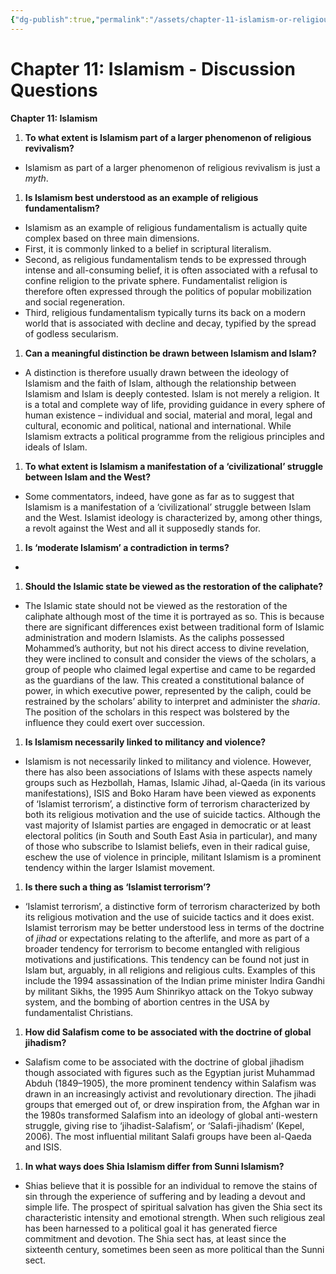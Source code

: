 ```yaml
---
{"dg-publish":true,"permalink":"/assets/chapter-11-islamism-or-religious-fundamentalism/chapter-11-islamism-discussion-questions/"}
---
```


# Chapter 11: Islamism - Discussion Questions

**Chapter 11: Islamism**

1. **To what extent is Islamism part of a larger phenomenon of religious revivalism?**
- Islamism as part of a larger phenomenon of religious revivalism is just a *myth*.
1. **Is Islamism best understood as an example of religious fundamentalism?**
- Islamism as an example of religious fundamentalism is actually quite complex based on three main dimensions.
- First, it is commonly linked to a belief in scriptural literalism.
- Second, as religious fundamentalism tends to be expressed through intense and all-consuming belief, it is often associated with a refusal to confine religion to the private sphere. Fundamentalist religion is therefore often expressed through the politics of popular mobilization and social regeneration.
- Third, religious fundamentalism typically turns its back on a modern world that is associated with decline and decay, typified by the spread of godless secularism.
1. **Can a meaningful distinction be drawn between Islamism and Islam?**
- A distinction is therefore usually drawn between the ideology of Islamism and the faith of Islam, although the relationship between Islamism and Islam is deeply contested. Islam is not merely a religion. It is a total and complete way of life, providing guidance in every sphere of human existence – individual and social, material and moral, legal and cultural, economic and political, national and international. While Islamism extracts a political programme from the religious principles and ideals of Islam.
1. **To what extent is Islamism a manifestation of a ‘civilizational’ struggle between Islam and the West?**
- Some commentators, indeed, have gone as far as to suggest that Islamism is a manifestation of a ‘civilizational’ struggle between Islam and the West. Islamist ideology is characterized by, among other things, a revolt against the West and all it supposedly stands for.
1. **Is ‘moderate Islamism’ a contradiction in terms?**
- 
1. **Should the Islamic state be viewed as the restoration of the caliphate?**
- The Islamic state should not be viewed as the restoration of the caliphate although most of the time it is portrayed as so. This is because there are significant differences exist between traditional form of Islamic administration and modern Islamists. As the caliphs possessed Mohammed’s authority, but not his direct access to divine revelation, they were inclined to consult and consider the views of the scholars, a group of people who claimed legal expertise and came to be regarded as the guardians of the law. This created a constitutional balance of power, in which executive power, represented by the caliph, could be restrained by the scholars’ ability to interpret and administer the *sharia*. The position of the scholars in this respect was bolstered by the influence they could exert over succession.
1. **Is Islamism necessarily linked to militancy and violence?**
- Islamism is not necessarily linked to militancy and violence. However, there has also been associations of Islams with these aspects namely groups such as Hezbollah, Hamas, Islamic Jihad, al-Qaeda (in its various manifestations), ISIS and Boko Haram have been viewed as exponents of ‘Islamist terrorism’, a distinctive form of terrorism characterized by both its religious motivation and the use of suicide tactics. Although the vast majority of Islamist parties are engaged in democratic or at least electoral politics (in South and South East Asia in particular), and many of those who subscribe to Islamist beliefs, even in their radical guise, eschew the use of violence in principle, militant Islamism is a prominent tendency within the larger Islamist movement.
1. **Is there such a thing as ‘Islamist terrorism’?**
- ‘Islamist terrorism’, a distinctive form of terrorism characterized by both its religious motivation and the use of suicide tactics and it does exist. Islamist terrorism may be better understood less in terms of the doctrine of *jihad* or expectations relating to the afterlife, and more as part of a broader tendency for terrorism to become entangled with religious motivations and justifications. This tendency can be found not just in Islam but, arguably, in all religions and religious cults. Examples of this include the 1994 assassination of the Indian prime minister Indira Gandhi by militant Sikhs, the 1995 Aum Shinrikyo attack on the Tokyo subway system, and the bombing of abortion centres in the USA by fundamentalist Christians.
1. **How did Salafism come to be associated with the doctrine of global jihadism?**
- Salafism come to be associated with the doctrine of global jihadism though associated with figures such as the Egyptian jurist Muhammad Abduh (1849–1905), the more prominent tendency within Salafism was drawn in an increasingly activist and revolutionary direction. The jihadi groups that emerged out of, or drew inspiration from, the Afghan war in the 1980s transformed Salafism into an ideology of global anti-western struggle, giving rise to ‘jihadist-Salafism’, or ‘Salafi-jihadism’ (Kepel, 2006). The most influential militant Salafi groups have been al-Qaeda and ISIS.
1. **In what ways does Shia Islamism differ from Sunni Islamism?**
- Shias believe that it is possible for an individual to remove the stains of sin through the experience of suffering and by leading a devout and simple life. The prospect of spiritual salvation has given the Shia sect its characteristic intensity and emotional strength. When such religious zeal has been harnessed to a political goal it has generated fierce commitment and devotion. The Shia sect has, at least since the sixteenth century, sometimes been seen as more political than the Sunni sect.
